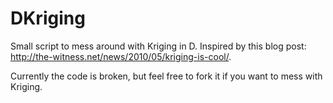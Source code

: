 DKriging
========

Small script to mess around with Kriging in D. Inspired by this blog post: http://the-witness.net/news/2010/05/kriging-is-cool/.

Currently the code is broken, but feel free to fork it if you want to mess with Kriging.
